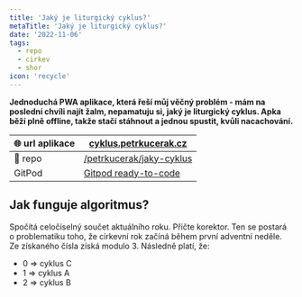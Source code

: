 ```yaml
---
title: 'Jaký je liturgický cyklus?'
metaTitle: 'Jaký je liturgický cyklus?'
date: '2022-11-06'
tags:
  - repo
  - cirkev
  - shor
icon: 'recycle'
---
```


**Jednoduchá PWA aplikace, která řeší můj věčný problém - mám na poslední chvíli najít žalm, nepamatuju si, jaký je liturgický cyklus. Apka běží plně offline, takže stačí stáhnout a jednou spustit, kvůli nacachování.**

| 🌐 url aplikace | [cyklus.petrkucerak.cz](cyklus.petrkucerak.cz)                                        |
| -------------- | ------------------------------------------------------------------------------------- |
| 🔨 repo         | [/petrkucerak/jaky-cyklus](https://github.com/petrkucerak/jaky-cyklus)                |
| GitPod         | [Gitpod ready-to-code](https://gitpod.io/#https://github.com/petrkucerak/jaky-cyklus) |


## Jak funguje algoritmus?

Spočítá celočíselný součet aktuálního roku. Přičte korektor. Ten se postará o problematiku toho, že církevní rok začíná během první adventní neděle. Ze získaného čísla získá modulo 3. Následně platí, že:

- 0 => cyklus C
- 1 => cyklus A
- 2 => cyklus B

